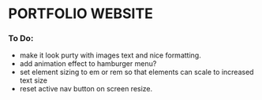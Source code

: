 PORTFOLIO WEBSITE
======================================================================

### To Do:
- make it look purty with images text and nice formatting.
- add animation effect to hamburger menu?
- set element sizing to em or rem so that elements can scale to increased text size
- reset active nav button on screen resize.
